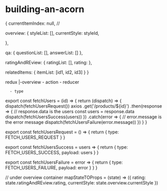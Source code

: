 # building-an-acorn
{
  currentItemIndex: null, //

  overview: {
    styleList: [],
    currentStyle: styleId,

  },

  qa: {
    questionList: [],
    answerList: []
  },

  ratingAndREview: {
    ratingList: [],
    rating:
  },

  relatedItems: {
    itemList: [id1, id2, id3]
  }
}



redux
  |-overview
      - action
      - reducer

      - type


export const fetchUsers = (id) => {
  return (dispatch) => {
    dispatch(fetchUsersRequest())
    axios
      .get('/products/${id}')
      .then(response => {
        // response.data is the users
        const users = response.data
        dispatch(fetchUsersSuccess(users))
      })
      .catch(error => {
        // error.message is the error message
        dispatch(fetchUsersFailure(error.message))
      })
  }
}

export const fetchUsersRequest = () => {
  return {
    type: FETCH_USERS_REQUEST
  }
}

export const fetchUsersSuccess = users => {
  return {
    type: FETCH_USERS_SUCCESS,
    payload: users
  }
}

export const fetchUsersFailure = error => {
  return {
    type: FETCH_USERS_FAILURE,
    payload: error
  }
}
}






// under overview container
mapStateTOProps = (state) => ({
  rating: state.ratingAndREview.rating,
  currentStyle: state.overview.currentStyle
})
